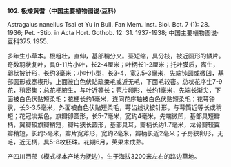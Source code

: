 **102. 极矮黄耆（中国主要植物图说·豆科）**

Astragalus nanellus Tsai et Yu in Bull. Fan Mem. Inst. Biol. Bot. 7 (1): 28. 1936; Pet. -Stib. in Acta Hort. Gothob. 12: 31. 1937-1938; 中国主要植物图说·豆科375. 1955.

多年生小草本。根粗壮，直伸，基部稍分叉。茎短缩，具分枝，被近圆形的鳞片。奇数羽状复叶，具9-11片小叶，长2-4厘米；叶柄长1-2厘米；托叶膜质，离生，卵状披针形，长约3毫米；小叶小型，长3-4，宽2.5-3毫米，先端钝圆或微凹，基部圆形或宽楔形，上面被白色伏贴疏柔毛或近无毛，下面毛较密。总状花序生7-9花，稍密集；总花梗腋生，与叶近等长；苞片卵形，长约1毫米，先端长渐尖，下面被白色伏贴短柔毛；花梗长约1毫米，连同花序轴被白色伏贴短柔毛；花萼钟状，长3-3.5毫米，外面被白色伏贴短柔毛，萼齿线状披针形，与萼筒近等长或稍短；花冠淡紫色，旗瓣卵圆形，长5-7毫米，宽约4毫米，先端微凹，基部具短瓣柄，翼瓣较旗瓣稍短，瓣片狭长圆形，基部具耳，瓣柄长约1.7毫米，龙骨瓣较翼瓣稍短，长约5毫米，瓣片宽斧形，宽约2毫米，瓣柄长近2毫米；子房狭卵形，无毛，近无柄，具5-8枚胚珠。花期6月，荚果未成熟。

产四川西部（模式标本产地为抚边）。生于海拔3200米左右的路边草地。
